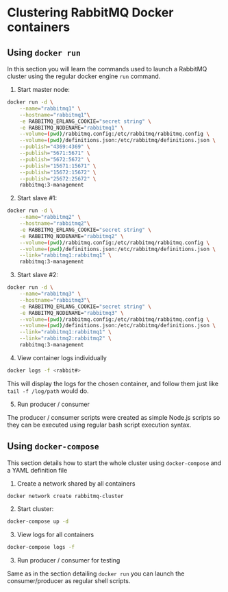 # Clustering RabbitMQ Docker containers

## Using `docker run`

In this section you will learn the commands used to launch a RabbitMQ cluster using the regular docker engine `run` command.

1. Start master node:
```bash
docker run -d \
    --name="rabbitmq1" \
    --hostname="rabbitmq1"\
    -e RABBITMQ_ERLANG_COOKIE="secret string" \
    -e RABBITMQ_NODENAME="rabbitmq1" \
    --volume=(pwd)/rabbitmq.config:/etc/rabbitmq/rabbitmq.config \
    --volume=(pwd)/definitions.json:/etc/rabbitmq/definitions.json \
    --publish="4369:4369" \
    --publish="5671:5671" \
    --publish="5672:5672" \
    --publish="15671:15671" \
    --publish="15672:15672" \
    --publish="25672:25672" \
    rabbitmq:3-management
```
2. Start slave #1:
```bash
docker run -d \
    --name="rabbitmq2" \
    --hostname="rabbitmq2"\
    -e RABBITMQ_ERLANG_COOKIE="secret string" \
    -e RABBITMQ_NODENAME="rabbitmq2" \
    --volume=(pwd)/rabbitmq.config:/etc/rabbitmq/rabbitmq.config \
    --volume=(pwd)/definitions.json:/etc/rabbitmq/definitions.json \
    --link="rabbitmq1:rabbitmq1" \
    rabbitmq:3-management
```

3. Start slave #2:
```bash
docker run -d \
    --name="rabbitmq3" \
    --hostname="rabbitmq3"\
    -e RABBITMQ_ERLANG_COOKIE="secret string" \
    -e RABBITMQ_NODENAME="rabbitmq3" \
    --volume=(pwd)/rabbitmq.config:/etc/rabbitmq/rabbitmq.config \
    --volume=(pwd)/definitions.json:/etc/rabbitmq/definitions.json \
    --link="rabbitmq1:rabbitmq1" \
    --link="rabbitmq2:rabbitmq2" \
    rabbitmq:3-management
```

4. View container logs individually
```bash
docker logs -f <rabbit#>
```

This will display the logs for the chosen container, and follow them just like `tail -f /log/path` would do.

5. Run producer / consumer

The producer / consumer scripts were created as simple Node.js scripts so they can be executed using regular bash script execution syntax.

## Using `docker-compose`

This section details how to start the whole cluster using `docker-compose` and a YAML definition file

1. Create a network shared by all containers
```bash
docker network create rabbitmq-cluster
```

2. Start cluster:
```bash
docker-compose up -d
```

3. View logs for all containers
```bash
docker-compose logs -f
```

3. Run producer / consumer for testing

Same as in the section detailing `docker run` you can launch the consumer/producer as regular shell scripts.
